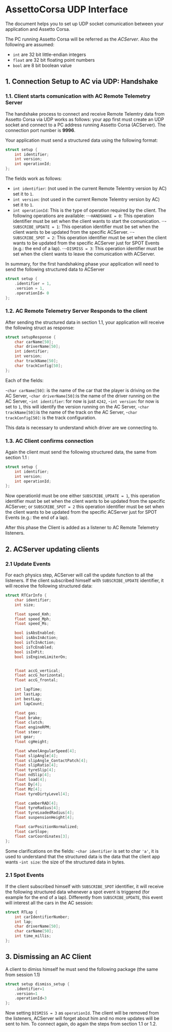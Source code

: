 # AssettoCorsa UDP Interface
The document helps you to set up UDP socket comunication between your application 
and Assetto Corsa. 

The PC running Assetto Corsa will be referred as the *ACServer*. Also the following
are assumed:
- `int` are 32 bit little-endian integers
- `float` are 32 bit floating point numbers
- `bool` are 8 bit boolean value

## 1. Connection Setup to AC via UDP: Handshake
### 1.1. Client starts comunication with AC Remote Telemetry Server

The handshake process to connect and receive Remote Telemtry data from Assetto 
Corsa via UDP works as follows: your app first must create an UDP socket and 
connect to a PC address running Assetto Corsa (ACServer). The connection port 
number is **9996**.

Your application must send a structured data using the following format:

```c
struct setup {
    int identifier;
    int version;
    int operationId;
};
```

The fields work as follows:

+ `int identifier`: (not used in the current Remote Telemtry version by AC) set it to `1`.
+ `int version`: (not used in the current Remote Telemtry version by AC) set it to `1`.
+ `int operationId`: This is the type of operation required by the client. The following operations are available:
⋅⋅-`HANDSHAKE = 0`: This operation identifier must be set when the client wants to start the comunication.
⋅⋅-`SUBSCRIBE_UPDATE = 1`: This operation identifier must be set when the client wants to be updated from the specific ACServer.
⋅⋅-`SUBSCRIBE_SPOT = 2`: This operation identifier must be set when the client wants to be updated from the specific ACServer just for SPOT Events (e.g.: the end of a lap).
⋅⋅-`DISMISS = 3`: This operation identifier must be set when the client wants to leave the comunication with ACServer.

In summary, for the first handshaking phase your application will need to send the following structured data to ACServer

```c
struct setup {
    .identifier = 1,
    .version = 1,
    .operationId= 0
};
```

### 1.2. AC Remote Telemetry Server Responds to the client
After sending the structured data in section 1.1, your application will receive the following struct as response:

```c
struct setupResponse {
    char carName[50];
    char driverName[50];
    int identifier;
    int version;
    char trackName[50];
    char trackConfig[50];
};
```

Each of the fields:

-`char carName[50]`: is the name of the car that the player is driving on the AC Server,
-`char driverName[50]`:is the name of the driver running on the AC Server,
-`int identifier`: for now is just `4242`,
-`int version`: for now is set to `1`, this will identify the version running on the AC Server,
-`char trackName[50]`:is the name of the track on the AC Server,
-`char trackConfig[50]`: is the track configuration.

This data is necessary to understand which driver are we connecting to.

### 1.3. AC Client confirms connection
Again the client must send the following structured data, the same from section 1.1 :

```c
struct setup {
    int identifier;
    int version;
    int operationId;
};
```

Now operationId must be one either `SUBSCRIBE_UPDATE = 1`, this operation identifier must be set when the client wants to be updated from the specific ACServer; or `SUBSCRIBE_SPOT = 2` this operation identifier must be set when the client wants to be updated from the specific ACServer just for SPOT Events (e.g.: the end of a lap).

After this phase the Client is added as a listener to AC Remote Telemetry listeners.


## 2. ACServer updating clients
### 2.1 Update Events
For each physics step, ACServer will call the update function to all the listeners. If the client subscribed himself with `SUBSCRIBE_UPDATE` identifier, it will receive the following structured data:

```c
struct RTCarInfo {
    char identifier;
    int size;

    float speed_Kmh;
    float speed_Mph;
    float speed_Ms;

    bool isAbsEnabled;
    bool isAbsInAction;
    bool isTcInAction;
    bool isTcEnabled;
    bool isInPit;
    bool isEngineLimiterOn;


    float accG_vertical;
    float accG_horizontal;
    float accG_frontal;

    int lapTime;
    int lastLap;
    int bestLap;
    int lapCount;

    float gas;
    float brake;
    float clutch;
    float engineRPM;
    float steer;
    int gear;
    float cgHeight;

    float wheelAngularSpeed[4];
    float slipAngle[4];
    float slipAngle_ContactPatch[4];
    float slipRatio[4];
    float tyreSlip[4];
    float ndSlip[4];
    float load[4];
    float Dy[4];
    float Mz[4];
    float tyreDirtyLevel[4];

    float camberRAD[4];
    float tyreRadius[4];
    float tyreLoadedRadius[4];
    float suspensionHeight[4];

    float carPositionNormalized;
    float carSlope;
    float carCoordinates[3];
};
```

Some clarifications on the fields:
-`char identifier` is set to char `'a'`, it is used to understand that the structured data is the data that the client app wants
-`int size`: the size of the structured data in bytes.

### 2.1 Spot Events
If the client subscribed himself with `SUBSCRIBE_SPOT` identifier, it will receive the following structured data whenever a spot event is triggered (for example for the end of a lap). Differently from `SUBSCRIBE_UPDATE`, this event will interest all the cars in the AC session:

```c
struct RTLap {
    int carIdentifierNumber;
    int lap;
    char driverName[50];
    char carName[50];
    int time_millis;
};
```

## 3. Dismissing an AC Client
A client to dimiss himself he must send the following package (the same from session 1.1)

```c
struct setup dismiss_setup {
    .identifier=1
    .version=1
    .operationId=3
};
```

Now setting `DISMISS = 3` as `operationId`. The client will be removed from the listeners, ACServer will forget about him and no more updates will be sent to him. To connect again, do again the steps from section 1.1 or 1.2.
